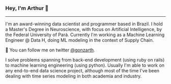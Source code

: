 ### Hey, I'm Arthur 👋

***

I'm an award-winning data scientist and programmer based in Brazil. I hold a Master's Degree in Neuroscience, with focus on Artificial Intelligence, by the Federal University of Pará. Currently I'm working as a Machine Learning Engineer @ Data H, doing ML modeling in the context of Supply Chain.


💬  You can follow me on twitter <a href="https://twitter.com/gonzarth">@gonzarth</a>.


I solve problems spanning from back-end development (using ruby on rails) to machine learning engineering (using python). Usually I'm able to work on any end-to-end data science project, although most of the time I've been dealing with time series modeling in both academia and industry.
